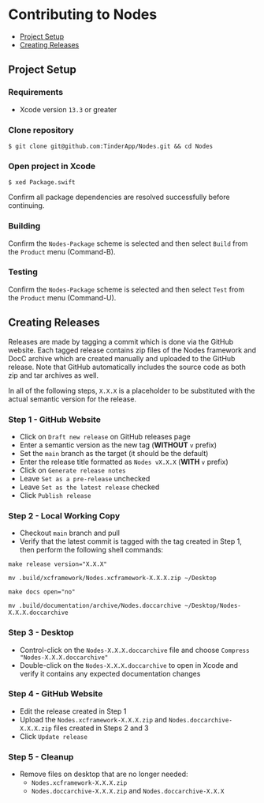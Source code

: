 # Contributing to Nodes

- [Project Setup](#project-setup)
- [Creating Releases](#creating-releases)

## Project Setup

### Requirements

- Xcode version `13.3` or greater

### Clone repository

```
$ git clone git@github.com:TinderApp/Nodes.git && cd Nodes
```

### Open project in Xcode

```
$ xed Package.swift
```

Confirm all package dependencies are resolved successfully before continuing.

### Building

Confirm the `Nodes-Package` scheme is selected and then select `Build` from the `Product` menu (Command-B).

### Testing

Confirm the `Nodes-Package` scheme is selected and then select `Test` from the `Product` menu (Command-U).

## Creating Releases

Releases are made by tagging a commit which is done via the GitHub website. Each tagged release contains zip files of the Nodes framework and DocC archive which are created manually and uploaded to the GitHub release. Note that GitHub automatically includes the source code as both zip and tar archives as well.

In all of the following steps, `X.X.X` is a placeholder to be substituted with the actual semantic version for the release.

### Step 1 - GitHub Website

- Click on `Draft new release` on GitHub releases page
- Enter a semantic version as the new tag (__WITHOUT__ `v` prefix)
- Set the `main` branch as the target (it should be the default)
- Enter the release title formatted as `Nodes vX.X.X` (__WITH__ `v` prefix)
- Click on `Generate release notes`
- Leave `Set as a pre-release` unchecked
- Leave `Set as the latest release` checked
- Click `Publish release`

### Step 2 - Local Working Copy

- Checkout `main` branch and pull
- Verify that the latest commit is tagged with the tag created in Step 1, then perform the following shell commands:

```
make release version="X.X.X"
```

```
mv .build/xcframework/Nodes.xcframework-X.X.X.zip ~/Desktop
```

```
make docs open="no"
```

```
mv .build/documentation/archive/Nodes.doccarchive ~/Desktop/Nodes-X.X.X.doccarchive
```

### Step 3 - Desktop

- Control-click on the `Nodes-X.X.X.doccarchive` file and choose `Compress "Nodes-X.X.X.doccarchive"`
- Double-click on the `Nodes-X.X.X.doccarchive` to open in Xcode and verify it contains any expected documentation changes

### Step 4 - GitHub Website

- Edit the release created in Step 1
- Upload the `Nodes.xcframework-X.X.X.zip` and `Nodes.doccarchive-X.X.X.zip` files created in Steps 2 and 3
- Click `Update release`

### Step 5 - Cleanup

- Remove files on desktop that are no longer needed:
  - `Nodes.xcframework-X.X.X.zip`
  - `Nodes.doccarchive-X.X.X.zip` and `Nodes.doccarchive-X.X.X`

